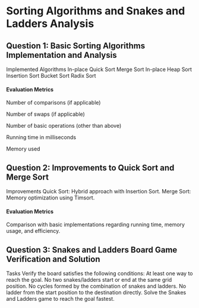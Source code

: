 # Sorting Algorithms and Snakes and Ladders Analysis
## Question 1: Basic Sorting Algorithms Implementation and Analysis
Implemented Algorithms
In-place Quick Sort
Merge Sort
In-place Heap Sort
Insertion Sort
Bucket Sort
Radix Sort
#### Evaluation Metrics
Number of comparisons (if applicable)

Number of swaps (if applicable)

Number of basic operations (other than above)

Running time in milliseconds

Memory used

## Question 2: Improvements to Quick Sort and Merge Sort
Improvements
Quick Sort: Hybrid approach with Insertion Sort.
Merge Sort: Memory optimization using Timsort.
#### Evaluation Metrics
Comparison with basic implementations regarding running time, memory usage, and efficiency.


## Question 3: Snakes and Ladders Board Game Verification and Solution
Tasks
Verify the board satisfies the following conditions:
At least one way to reach the goal.
No two snakes/ladders start or end at the same grid position.
No cycles formed by the combination of snakes and ladders.
No ladder from the start position to the destination directly.
Solve the Snakes and Ladders game to reach the goal fastest.
